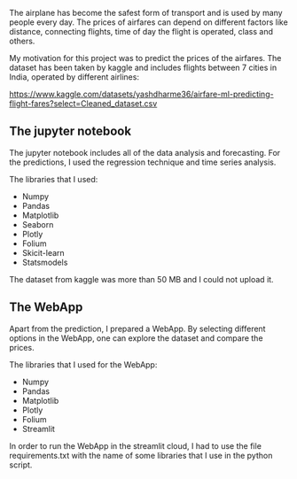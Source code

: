 The airplane has become the safest form of transport and is used by many people every day. The prices of airfares can depend on different factors like distance, connecting flights, time of day the flight is operated, class and others.

My motivation for this project was to predict the prices of the airfares. The dataset has been taken by kaggle and includes flights between 7 cities in India, operated by different airlines:

https://www.kaggle.com/datasets/yashdharme36/airfare-ml-predicting-flight-fares?select=Cleaned_dataset.csv


## The jupyter notebook
 The jupyter notebook includes all of the data analysis and forecasting. For the predictions, I used the regression technique and time series analysis.
 
 The libraries that I used:
 
 - Numpy
 - Pandas
 - Matplotlib
 - Seaborn
 - Plotly
 - Folium
 - Skicit-learn
 - Statsmodels

The dataset from kaggle was more than 50 MB and I could not upload it.


## The WebApp
Apart from the prediction, I prepared a WebApp. By selecting different options in the WebApp, one can explore the dataset and compare the prices.

The libraries that I used for the WebApp:

- Numpy
- Pandas
- Matplotlib
- Plotly
- Folium
- Streamlit

In order to run the WebApp in the streamlit cloud, I had to use the file requirements.txt with the name of some libraries that I use in the python script.


